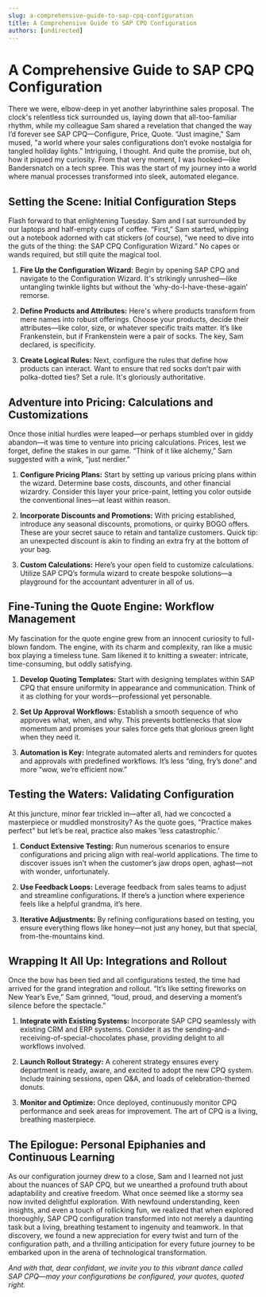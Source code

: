 ```yaml
---
slug: a-comprehensive-guide-to-sap-cpq-configuration
title: A Comprehensive Guide to SAP CPQ Configuration
authors: [undirected]
---
```



# A Comprehensive Guide to SAP CPQ Configuration

There we were, elbow-deep in yet another labyrinthine sales proposal. The clock's relentless tick surrounded us, laying down that all-too-familiar rhythm, while my colleague Sam shared a revelation that changed the way I’d forever see SAP CPQ—Configure, Price, Quote. “Just imagine," Sam mused, "a world where your sales configurations don’t evoke nostalgia for tangled holiday lights.” Intriguing, I thought. And quite the promise, but oh, how it piqued my curiosity. From that very moment, I was hooked—like Bandersnatch on a tech spree. This was the start of my journey into a world where manual processes transformed into sleek, automated elegance.

## Setting the Scene: Initial Configuration Steps

Flash forward to that enlightening Tuesday. Sam and I sat surrounded by our laptops and half-empty cups of coffee. “First,” Sam started, whipping out a notebook adorned with cat stickers (of course), “we need to dive into the guts of the thing: the SAP CPQ Configuration Wizard.” No capes or wands required, but still quite the magical tool. 

1. **Fire Up the Configuration Wizard:** Begin by opening SAP CPQ and navigate to the Configuration Wizard. It's strikingly unrushed—like untangling twinkle lights but without the ‘why-do-I-have-these-again’ remorse.

2. **Define Products and Attributes:** Here's where products transform from mere names into robust offerings. Choose your products, decide their attributes—like color, size, or whatever specific traits matter. It’s like Frankenstein, but if Frankenstein were a pair of socks. The key, Sam declared, is specificity.

3. **Create Logical Rules:** Next, configure the rules that define how products can interact. Want to ensure that red socks don’t pair with polka-dotted ties? Set a rule. It's gloriously authoritative.

## Adventure into Pricing: Calculations and Customizations

Once those initial hurdles were leaped—or perhaps stumbled over in giddy abandon—it was time to venture into pricing calculations. Prices, lest we forget, define the stakes in our game. “Think of it like alchemy,” Sam suggested with a wink, “just nerdier.”

1. **Configure Pricing Plans:** Start by setting up various pricing plans within the wizard. Determine base costs, discounts, and other financial wizardry. Consider this layer your price-paint, letting you color outside the conventional lines—at least within reason.

2. **Incorporate Discounts and Promotions:** With pricing established, introduce any seasonal discounts, promotions, or quirky BOGO offers. These are your secret sauce to retain and tantalize customers. Quick tip: an unexpected discount is akin to finding an extra fry at the bottom of your bag.

3. **Custom Calculations:** Here’s your open field to customize calculations. Utilize SAP CPQ’s formula wizard to create bespoke solutions—a playground for the accountant adventurer in all of us.

## Fine-Tuning the Quote Engine: Workflow Management

My fascination for the quote engine grew from an innocent curiosity to full-blown fandom. The engine, with its charm and complexity, ran like a music box playing a timeless tune. Sam likened it to knitting a sweater: intricate, time-consuming, but oddly satisfying.

1. **Develop Quoting Templates:** Start with designing templates within SAP CPQ that ensure uniformity in appearance and communication. Think of it as clothing for your words—professional yet personable.

2. **Set Up Approval Workflows:** Establish a smooth sequence of who approves what, when, and why. This prevents bottlenecks that slow momentum and promises your sales force gets that glorious green light when they need it.

3. **Automation is Key:** Integrate automated alerts and reminders for quotes and approvals with predefined workflows. It’s less “ding, fry’s done” and more “wow, we’re efficient now.”

## Testing the Waters: Validating Configuration

At this juncture, minor fear trickled in—after all, had we concocted a masterpiece or muddled monstrosity? As the quote goes, "Practice makes perfect" but let’s be real, practice also makes ‘less catastrophic.’

1. **Conduct Extensive Testing:** Run numerous scenarios to ensure configurations and pricing align with real-world applications. The time to discover issues isn’t when the customer’s jaw drops open, aghast—not with wonder, unfortunately.

2. **Use Feedback Loops:** Leverage feedback from sales teams to adjust and streamline configurations. If there’s a junction where experience feels like a helpful grandma, it’s here.

3. **Iterative Adjustments:** By refining configurations based on testing, you ensure everything flows like honey—not just any honey, but that special, from-the-mountains kind.

## Wrapping It All Up: Integrations and Rollout

Once the bow has been tied and all configurations tested, the time had arrived for the grand integration and rollout. “It’s like setting fireworks on New Year’s Eve,” Sam grinned, “loud, proud, and deserving a moment’s silence before the spectacle.”

1. **Integrate with Existing Systems:** Incorporate SAP CPQ seamlessly with existing CRM and ERP systems. Consider it as the sending-and-receiving-of-special-chocolates phase, providing delight to all workflows involved.

2. **Launch Rollout Strategy:** A coherent strategy ensures every department is ready, aware, and excited to adopt the new CPQ system. Include training sessions, open Q&A, and loads of celebration-themed donuts.

3. **Monitor and Optimize:** Once deployed, continuously monitor CPQ performance and seek areas for improvement. The art of CPQ is a living, breathing masterpiece.

## The Epilogue: Personal Epiphanies and Continuous Learning

As our configuration journey drew to a close, Sam and I learned not just about the nuances of SAP CPQ, but we unearthed a profound truth about adaptability and creative freedom. What once seemed like a stormy sea now invited delightful exploration. With newfound understanding, keen insights, and even a touch of rollicking fun, we realized that when explored thoroughly, SAP CPQ configuration transformed into not merely a daunting task but a living, breathing testament to ingenuity and teamwork. In that discovery, we found a new appreciation for every twist and turn of the configuration path, and a thrilling anticipation for every future journey to be embarked upon in the arena of technological transformation.

_And with that, dear confidant, we invite you to this vibrant dance called SAP CPQ—may your configurations be configured, your quotes, quoted right._